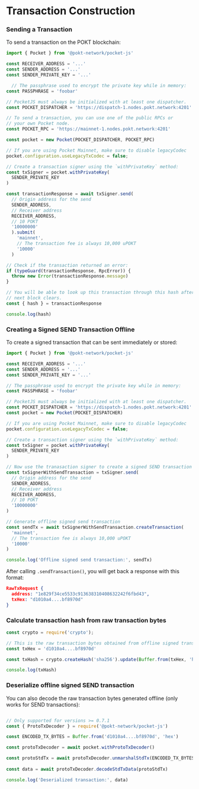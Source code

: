 # Transaction Construction

### Sending a Transaction

To send a transaction on the POKT blockchain:

```javascript
import { Pocket } from '@pokt-network/pocket-js'

const RECEIVER_ADDRESS = '...'
const SENDER_ADDRESS = '...'
const SENDER_PRIVATE_KEY = '...'

  // The passphrase used to encrypt the private key while in memory:
const PASSPHRASE = 'foobar'

// PocketJS must always be initialized with at least one dispatcher.
const POCKET_DISPATCHER = 'https://dispatch-1.nodes.pokt.network:4201'

// To send a transaction, you can use one of the public RPCs or
// your own Pocket node.
const POCKET_RPC = 'https://mainnet-1.nodes.pokt.network:4201'

const pocket = new Pocket(POCKET_DISPATCHER, POCKET_RPC)

// If you are using Pocket Mainnet, make sure to disable legacyCodec
pocket.configuration.useLegacyTxCodec = false;

// Create a transaction signer using the `withPrivateKey` method:
const txSigner = pocket.withPrivateKey(
  SENDER_PRIVATE_KEY
)

const transactionResponse = await txSigner.send(
  // Origin address for the send
  SENDER_ADDRESS, 
  // Receiver address
  RECEIVER_ADDRESS,
  // 10 POKT
  '10000000'
  ).submit(
    'mainnet',
    // The transaction fee is always 10,000 uPOKT
    '10000'
  )

// Check if the transaction returned an error:
if (typeGuard(transactionResponse, RpcError)) {
  throw new Error(transactionResponse.message)
}

// You will be able to look up this transaction through this hash after the 
// next block clears.
const { hash } = transactionResponse

console.log(hash)
```

### Creating a Signed SEND Transaction Offline

To create a signed transaction that can be sent immediately or stored:

```javascript
import { Pocket } from '@pokt-network/pocket-js'

const RECEIVER_ADDRESS = '...'
const SENDER_ADDRESS = '...'
const SENDER_PRIVATE_KEY = '...'

// The passphrase used to encrypt the private key while in memory:
const PASSPHRASE = 'foobar'

// PocketJS must always be initialized with at least one dispatcher.
const POCKET_DISPATCHER = 'https://dispatch-1.nodes.pokt.network:4201'
const pocket = new Pocket(POCKET_DISPATCHER)

// If you are using Pocket Mainnet, make sure to disable legacyCodec
pocket.configuration.useLegacyTxCodec = false;

// Create a transaction signer using the `withPrivateKey` method:
const txSigner = pocket.withPrivateKey(
  SENDER_PRIVATE_KEY
)

// Now use the tranasaction signer to create a signed SEND transaction
const txSignerWithSendTransaction = txSigner.send(
  // Origin address for the send
  SENDER_ADDRESS, 
  // Receiver address
  RECEIVER_ADDRESS,
  // 10 POKT
  '10000000'
)

// Generate offline signed send transaction
const sendTx = await txSignerWithSendTransaction.createTransaction(
  'mainnet',
  // The transaction fee is always 10,000 uPOKT
  '10000'
)

console.log('Offline signed send transaction:', sendTx)
```

After calling `.sendTransaction()`, you will get back a response with this format:

```json
RawTxRequest {
  address: "1e829f34ce5533c913638310408632242f6fbd43",
  txHex: "d1010a4....bf8970d"
}
```

### Calculate transaction hash from raw transaction bytes

```javascript
const crypto = require('crypto');

// This is the raw transaction bytes obtained from offline signed transaction
const txHex = 'd1010a4....bf8970d'

const txHash = crypto.createHash('sha256').update(Buffer.from(txHex, 'hex')).digest('hex');

console.log(txHash)
```

### Deserialize offline signed SEND transaction

You can also decode the raw transaction bytes generated offline (only works for SEND transactions):

```javascript

// Only supported for versions >= 0.7.1
const { ProtoTxDecoder } = require('@pokt-network/pocket-js')

const ENCODED_TX_BYTES = Buffer.from('d1010a4....bf8970d', 'hex')

const protoTxDecoder = await pocket.withProtoTxDecoder()

const protoStdTx = await protoTxDecoder.unmarshalStdTx(ENCODED_TX_BYTES)
  
const data = await protoTxDecoder.decodeStdTxData(protoStdTx)

console.log('Deserialized transaction:', data)
```
